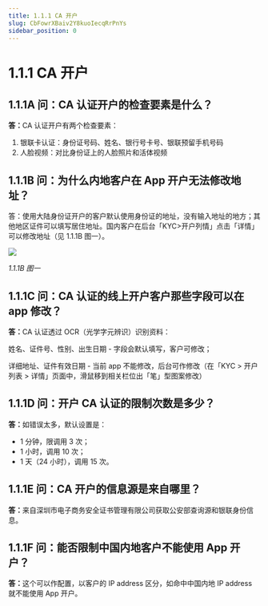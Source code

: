 ```yaml
---
title: 1.1.1 CA 开户
slug: CbFowrXBaiv2Y8kuoIecqRrPnYs
sidebar_position: 0
---
```



# 1.1.1 CA 开户

## 1.1.1A 问：CA 认证开户的检查要素是什么？

<b>答：</b>CA 认证开户有两个检查要素：

1. 银联卡认证：身份证号码、姓名、银行号卡号、银联预留手机号码
2. 人脸视频：对比身份证上的人脸照片和活体视频

## 1.1.1B 问：为什么内地客户在 App 开户无法修改地址？

答：使用大陆身份证开户的客户默认使用身份证的地址，没有输入地址的地方；其他地区证件可以填写居住地址。国内客户在后台「KYC&gt;开户列情」点击「详情」可以修改地址（见 1.1.1B 图一）。

<img src="/assets/Y3tqbQaIBoxlsHxG4etckOWCndt.png" src-width="2574" src-height="984" align="center"/>

<em>1.1.1B 图一</em>

## 1.1.1C 问：CA 认证的线上开户客户那些字段可以在 app 修改？

<b>答：</b>CA 认证透过 OCR（光学字元辨识）识别资料：

姓名、证件号、性别、出生日期 - 字段会默认填写，客户可修改；

详细地址、证件有效日期 - 当前 app 不能修改，后台可作修改（在「KYC &gt; 开户列表 &gt; 详情」页面中，滑鼠移到相关栏位出「笔」型图案修改）

## 1.1.1D 问：开户 CA 认证的限制次数是多少？

<b>答：</b>如错误太多，默认设置是：

- 1 分钟，限调用 3 次；
- 1 小时，调用 10 次；
- 1 天（24 小时），调用 15 次。

## 1.1.1E 问：CA 开户的信息源是来自哪里？

<b>答：</b>来自深圳市电子商务安全证书管理有限公司获取公安部查询源和银联身份信息。

## 1.1.1F 问：能否限制中国内地客户不能使用 App 开户？

<b>答：</b>这个可以作配置，以客户的 IP address 区分，如命中中国内地 IP address 就不能使用 App 开户。


